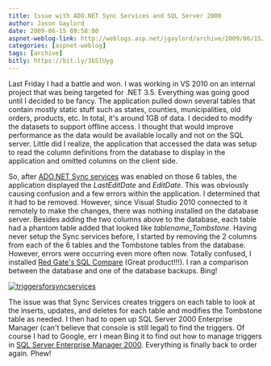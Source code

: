 ```yaml
---
title: Issue with ADO.NET Sync Services and SQL Server 2000
author: Jason Gaylord
date: 2009-06-15 09:58:00
aspnet-weblog-link: http://weblogs.asp.net/jgaylord/archive/2009/06/15/issue-with-ado-net-sync-services-and-sql-server-2000.aspx
categories: [aspnet-weblog]
tags: [archive]
bitly: https://bit.ly/3bSlUyg
---
```


Last Friday I had a battle and won. I was working in VS 2010 on an internal project that was being targeted for .NET 3.5. Everything was going good until I decided to be fancy. The application pulled down several tables that contain mostly static stuff such as states, counties, municipalities, old orders, products, etc. In total, it's around 1GB of data. I decided to modify the datasets to support offline access. I thought that would improve performance as the data would be available locally and not on the SQL server. Little did I realize, the application that accessed the data was setup to read the column definitions from the database to display in the application and omitted columns on the client side.

So, after [ADO.NET Sync services](http://www.microsoft.com/downloads/details.aspx?FamilyID=02989F70-49AA-43D7-81B8-A651120F8D65&displaylang=en) was enabled on those 6 tables, the application displayed the _LastEditDate_ and _EditDate_. This was obviously causing confusion and a few errors within the application. I determined that it had to be removed. However, since Visual Studio 2010 connected to it remotely to make the changes, there was nothing installed on the database server. Besides adding the two columns above to the database, each table had a phantom table added that looked like _tablename\_Tombstone_. Having never setup the Sync services before, I started by removing the 2 columns from each of the 6 tables and the Tombstone tables from the database. However, errors were occurring even more often now. Totally confused, I installed [Red Gate's SQL Compare](http://www.red-gate.com/products/SQL_Compare/index.htm) (Great product!!!). I ran a comparison between the database and one of the database backups. Bing!

[![triggersforsyncservices](http://weblogs.asp.net/blogs/jgaylord/WindowsLiveWriter/Issuewit.NETSyncServicesandSQLServer2000_8C53/triggersforsyncservices_thumb.jpg "triggersforsyncservices")](http://weblogs.asp.net/blogs/jgaylord/WindowsLiveWriter/Issuewit.NETSyncServicesandSQLServer2000_8C53/triggersforsyncservices_2.jpg)

The issue was that Sync Services creates triggers on each table to look at the inserts, updates, and deletes for each table and modifies the Tombstone table as needed. I then had to open up SQL Server 2000 Enterprise Manager (can't believe that console is still legal) to find the triggers. Of course I had to Google, err I mean Bing it to find out how to manage triggers in [SQL Server Enterprise Manager 2000](http://msdn.microsoft.com/en-us/library/aa176799(SQL.80).aspx). Everything is finally back to order again. Phew!